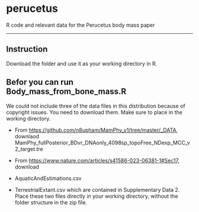 # perucetus
R code and relevant data for the Perucetus body mass paper

---

## Instruction
Download the folder and use it as your working directory in R.

## Befor you can run Body_mass_from_bone_mass.R
We could not include three of the data files in this distribution because of 
copyright issues. You need to download them. Make sure to place in the 
working directory.

 - From https://github.com/n8upham/MamPhy_v1/tree/master/_DATA,
downlaod MamPhy_fullPosterior_BDvr_DNAonly_4098sp_topoFree_NDexp_MCC_v2_target.tre

 - From https://www.nature.com/articles/s41586-023-06381-1#Sec17, 
download 
 - AquaticAndEstimations.csv
 - TerrestrialExtant.csv
which are contained in Supplementary Data 2. Place these two files directly 
in your working directory, without the folder structure in the zip file.
